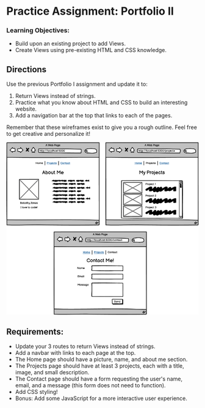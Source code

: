 # Practice Assignment: Portfolio II

### Learning Objectives:

- Build upon an existing project to add Views.
- Create Views using pre-existing HTML and CSS knowledge.

## Directions
Use the previous Portfolio I assignment and update it to:

1. Return Views instead of strings.
2. Practice what you know about HTML and CSS to build an interesting website.
3. Add a navigation bar at the top that links to each of the pages.

Remember that these wireframes exist to give you a rough outline. Feel free to get creative and personalize it!

![Image](image.png)

## Requirements:
- Update your 3 routes to return Views instead of strings.
- Add a navbar with links to each page at the top.
- The Home page should have a picture, name, and about me section.
- The Projects page should have at least 3 projects, each with a title, image, and small description.
- The Contact page should have a form requesting the user's name, email, and a message (this form does not need to function).
- Add CSS styling!
- Bonus: Add some JavaScript for a more interactive user experience.